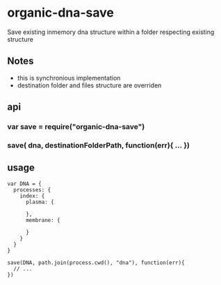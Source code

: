 # organic-dna-save

Save existing inmemory dna structure within a folder respecting existing structure

## Notes

* this is synchronious implementation
* destination folder and files structure are overriden

## api

### var save = require("organic-dna-save")
### save( dna, destinationFolderPath, function(err){ ... })

## usage

    var DNA = {
      processes: {
        index: {
          plasma: {

          },
          membrane: {

          }
        }
      }
    }

    save(DNA, path.join(process.cwd(), "dna"), function(err){
      // ...
    })